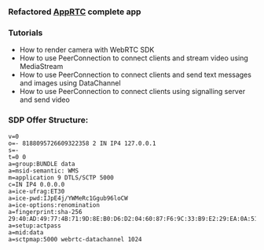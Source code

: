 ### Refactored [AppRTC](https://github.com/njovy/AppRTCDemo) complete app 
### Tutorials
  * How to render camera with WebRTC SDK
  * How to use PeerConnection to connect clients and stream video using MediaStream
  * How to use PeerConnection to connect clients and send text messages and images using DataChannel
  * How to use PeerConnection to connect clients using signalling server and send video


### SDP Offer Structure:

```
v=0
o=- 8188095726609322358 2 IN IP4 127.0.0.1
s=-
t=0 0
a=group:BUNDLE data
a=msid-semantic: WMS
m=application 9 DTLS/SCTP 5000
c=IN IP4 0.0.0.0
a=ice-ufrag:ET30
a=ice-pwd:IJpE4j/YWMeRc1Ggub96loCW
a=ice-options:renomination
a=fingerprint:sha-256 29:40:AD:49:77:4B:71:9D:8E:B0:D6:D2:04:60:87:F6:9C:33:B9:E2:29:EA:0A:51:A7:8F:4D:CE:FD:C5:22:B9
a=setup:actpass
a=mid:data
a=sctpmap:5000 webrtc-datachannel 1024
```
